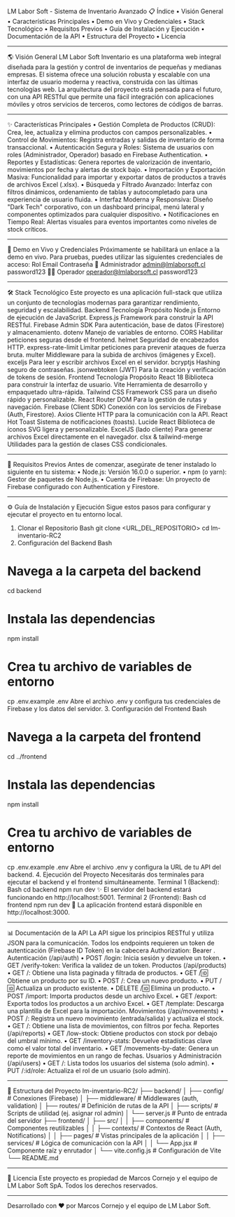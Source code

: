 LM Labor Soft - Sistema de Inventario Avanzado
📋 Índice
•	Visión General
•	Características Principales
•	Demo en Vivo y Credenciales
•	Stack Tecnológico
•	Requisitos Previos
•	Guía de Instalación y Ejecución
•	Documentación de la API
•	Estructura del Proyecto
•	Licencia
________________________________________
🌎 Visión General
LM Labor Soft Inventario es una plataforma web integral diseñada para la gestión y control de inventarios de pequeñas y medianas empresas. El sistema ofrece una solución robusta y escalable con una interfaz de usuario moderna y reactiva, construida con las últimas tecnologías web.
La arquitectura del proyecto está pensada para el futuro, con una API RESTful que permite una fácil integración con aplicaciones móviles y otros servicios de terceros, como lectores de códigos de barras.
________________________________________
✨ Características Principales
•	Gestión Completa de Productos (CRUD): Crea, lee, actualiza y elimina productos con campos personalizables.
•	Control de Movimientos: Registra entradas y salidas de inventario de forma transaccional.
•	Autenticación Segura y Roles: Sistema de usuarios con roles (Administrador, Operador) basado en Firebase Authentication.
•	Reportes y Estadísticas: Genera reportes de valorización de inventario, movimientos por fecha y alertas de stock bajo.
•	Importación y Exportación Masiva: Funcionalidad para importar y exportar datos de productos a través de archivos Excel (.xlsx).
•	Búsqueda y Filtrado Avanzado: Interfaz con filtros dinámicos, ordenamiento de tablas y autocompletado para una experiencia de usuario fluida.
•	Interfaz Moderna y Responsiva: Diseño "Dark Tech" corporativo, con un dashboard principal, menú lateral y componentes optimizados para cualquier dispositivo.
•	Notificaciones en Tiempo Real: Alertas visuales para eventos importantes como niveles de stock críticos.
________________________________________
🚀 Demo en Vivo y Credenciales
Próximamente se habilitará un enlace a la demo en vivo.
Para pruebas, puedes utilizar las siguientes credenciales de acceso:
Rol	Email	Contraseña
👤 Administrador	admin@lmlaborsoft.cl	password123
🧑‍🔧 Operador	operador@lmlaborsoft.cl	password123
________________________________________
🛠️ Stack Tecnológico
Este proyecto es una aplicación full-stack que utiliza un conjunto de tecnologías modernas para garantizar rendimiento, seguridad y escalabilidad.
Backend
Tecnología	Propósito
Node.js	Entorno de ejecución de JavaScript.
Express.js	Framework para construir la API RESTful.
Firebase Admin SDK	Para autenticación, base de datos (Firestore) y almacenamiento.
dotenv	Manejo de variables de entorno.
CORS	Habilitar peticiones seguras desde el frontend.
helmet	Seguridad de encabezados HTTP.
express-rate-limit	Limitar peticiones para prevenir ataques de fuerza bruta.
multer	Middleware para la subida de archivos (imágenes y Excel).
exceljs	Para leer y escribir archivos Excel en el servidor.
bcryptjs	Hashing seguro de contraseñas.
jsonwebtoken (JWT)	Para la creación y verificación de tokens de sesión.
Frontend
Tecnología	Propósito
React 18	Biblioteca para construir la interfaz de usuario.
Vite	Herramienta de desarrollo y empaquetado ultra-rápida.
Tailwind CSS	Framework CSS para un diseño rápido y personalizable.
React Router DOM	Para la gestión de rutas y navegación.
Firebase (Client SDK)	Conexión con los servicios de Firebase (Auth, Firestore).
Axios	Cliente HTTP para la comunicación con la API.
React Hot Toast	Sistema de notificaciones (toasts).
Lucide React	Biblioteca de íconos SVG ligera y personalizable.
ExcelJS (lado cliente)	Para generar archivos Excel directamente en el navegador.
clsx & tailwind-merge	Utilidades para la gestión de clases CSS condicionales.
________________________________________
🔧 Requisitos Previos
Antes de comenzar, asegúrate de tener instalado lo siguiente en tu sistema:
•	Node.js: Versión 16.0.0 o superior.
•	npm (o yarn): Gestor de paquetes de Node.js.
•	Cuenta de Firebase: Un proyecto de Firebase configurado con Authentication y Firestore.
________________________________________
⚙️ Guía de Instalación y Ejecución
Sigue estos pasos para configurar y ejecutar el proyecto en tu entorno local.
1. Clonar el Repositorio
Bash
git clone <URL_DEL_REPOSITORIO>
cd lm-inventario-RC2
2. Configuración del Backend
Bash
# Navega a la carpeta del backend
cd backend

# Instala las dependencias
npm install

# Crea tu archivo de variables de entorno
cp .env.example .env
Abre el archivo .env y configura tus credenciales de Firebase y los datos del servidor.
3. Configuración del Frontend
Bash
# Navega a la carpeta del frontend
cd ../frontend

# Instala las dependencias
npm install

# Crea tu archivo de variables de entorno
cp .env.example .env
Abre el archivo .env y configura la URL de tu API del backend.
4. Ejecución del Proyecto
Necesitarás dos terminales para ejecutar el backend y el frontend simultáneamente.
Terminal 1 (Backend):
Bash
cd backend
npm run dev
✨ El servidor del backend estará funcionando en http://localhost:5001.
Terminal 2 (Frontend):
Bash
cd frontend
npm run dev
🚀 La aplicación frontend estará disponible en http://localhost:3000.
________________________________________
📊 Documentación de la API
La API sigue los principios RESTful y utiliza JSON para la comunicación. Todos los endpoints requieren un token de autenticación (Firebase ID Token) en la cabecera Authorization: Bearer <TOKEN>.
Autenticación (/api/auth)
•	POST /login: Inicia sesión y devuelve un token.
•	GET /verify-token: Verifica la validez de un token.
Productos (/api/products)
•	GET /: Obtiene una lista paginada y filtrada de productos.
•	GET /:id: Obtiene un producto por su ID.
•	POST /: Crea un nuevo producto.
•	PUT /:id: Actualiza un producto existente.
•	DELETE /:id: Elimina un producto.
•	POST /import: Importa productos desde un archivo Excel.
•	GET /export: Exporta todos los productos a un archivo Excel.
•	GET /template: Descarga una plantilla de Excel para la importación.
Movimientos (/api/movements)
•	POST /: Registra un nuevo movimiento (entrada/salida) y actualiza el stock.
•	GET /: Obtiene una lista de movimientos, con filtros por fecha.
Reportes (/api/reports)
•	GET /low-stock: Obtiene productos con stock por debajo del umbral mínimo.
•	GET /inventory-stats: Devuelve estadísticas clave como el valor total del inventario.
•	GET /movements-by-date: Genera un reporte de movimientos en un rango de fechas.
Usuarios y Administración (/api/users)
•	GET /: Lista todos los usuarios del sistema (solo admin).
•	PUT /:id/role: Actualiza el rol de un usuario (solo admin).
________________________________________
📁 Estructura del Proyecto
lm-inventario-RC2/
├── backend/
│   ├── config/          # Conexiones (Firebase)
│   ├── middleware/      # Middlewares (auth, validation)
│   ├── routes/          # Definición de rutas de la API
│   ├── scripts/         # Scripts de utilidad (ej. asignar rol admin)
│   └── server.js        # Punto de entrada del servidor
├── frontend/
│   ├── src/
│   │   ├── components/  # Componentes reutilizables
│   │   ├── contexts/    # Contextos de React (Auth, Notifications)
│   │   ├── pages/       # Vistas principales de la aplicación
│   │   ├── services/    # Lógica de comunicación con la API
│   │   └── App.jsx      # Componente raíz y enrutador
│   └── vite.config.js   # Configuración de Vite
└── README.md
________________________________________
📄 Licencia
Este proyecto es propiedad de Marcos Cornejo y el equipo de LM Labor Soft SpA. Todos los derechos reservados.
________________________________________
Desarrollado con ❤️ por Marcos Cornejo y el equipo de LM Labor Soft.

